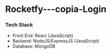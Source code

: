 # Rocketfy---copia-Login
### Tech Stack
- Front End: React (JavaScript)
- Backend: NodeJS/ExpressJS (JavaScript)
- Database: MongoDB



